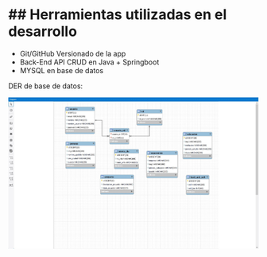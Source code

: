 

<h1>## Herramientas utilizadas en el desarrollo</h1>

- Git/GitHub Versionado de la app
- Back-End API CRUD en Java + Springboot
- MYSQL en base de datos

DER de base de datos:

<img src="https://github.com/MauriRios/APFrontEnd/blob/main/src/assets/img/DER.jpg?raw=true" style="max-width: 100%; display: inline-block;" />
